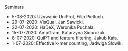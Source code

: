 Seminars

 - 5-08-2020: Używanie UniProt, Filip Pietluch.
 - 29-07-2020: VisQual, Jan Sawicki.
 - 22-07-2020: HaDeX, Weronika Puchała.
 - 15-07-2020: AmpGram, Katarzyna Sidorczuk.
 - 8-07-2020: QuiPT and feature filtering, Jakub Kała.
 - 1-07-2020: Effective k-mer counting, Jadwiga Słowik.
